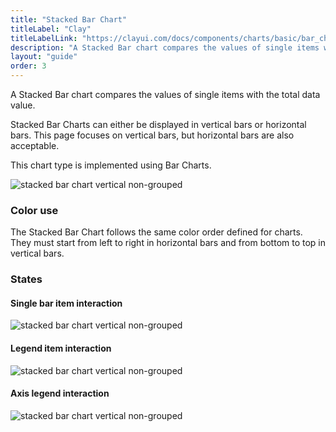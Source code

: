 ```yaml
---
title: "Stacked Bar Chart"
titleLabel: "Clay"
titleLabelLink: "https://clayui.com/docs/components/charts/basic/bar_chart.html"
description: "A Stacked Bar chart compares the values of single items with the total data value."
layout: "guide"
order: 3
---
```


<div class="page-description">A Stacked Bar chart compares the values of single items with the total data value.</div>

Stacked Bar Charts can either be displayed in vertical bars or horizontal bars. This page focuses on vertical bars, but horizontal bars are also acceptable.

This chart type is implemented using Bar Charts.

![stacked bar chart vertical non-grouped](/lexicon/images/ChartStackedBar.png)

### Color use

The Stacked Bar Chart follows the same color order defined for charts. They must start from left to right in horizontal bars and from bottom to top in vertical bars.

### States

#### Single bar item interaction
![stacked bar chart vertical non-grouped](/lexicon/images/ChartStackedBarItemSel.png)

#### Legend item interaction
![stacked bar chart vertical non-grouped](/lexicon/images/ChartStackedBarLegendSel.png)

#### Axis legend interaction
![stacked bar chart vertical non-grouped](/lexicon/images/ChartStackedBarAxisSel.png)
